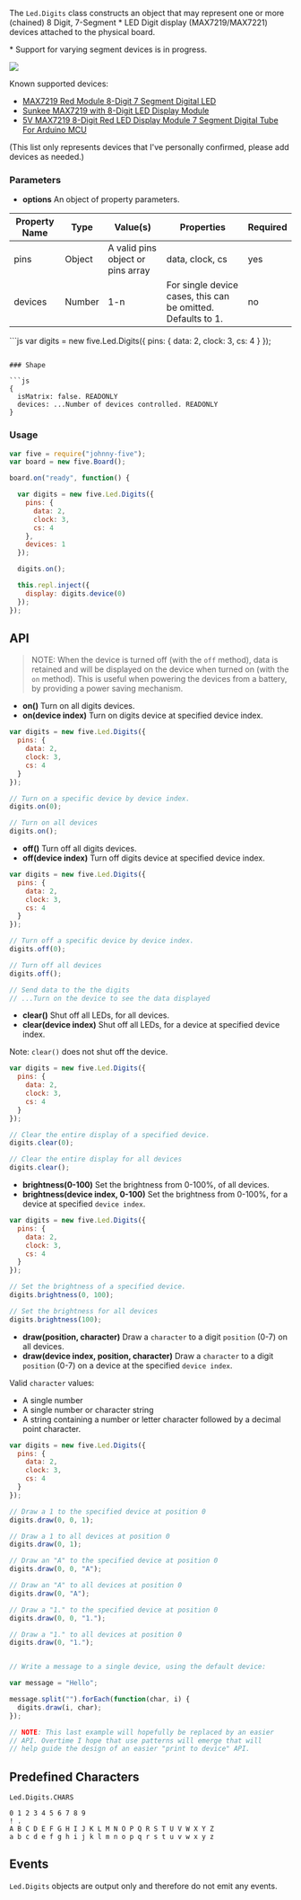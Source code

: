 The `Led.Digits` class constructs an object that may represent one or more (chained) 8 Digit, 7-Segment \* LED Digit display (MAX7219/MAX7221) devices attached to the physical board. 

\* Support for varying segment devices is in progress.

<img src="http://ecx.images-amazon.com/images/I/61LJiwBPXHL._SL1500_.jpg">


Known supported devices: 

- [MAX7219 Red Module 8-Digit 7 Segment Digital LED](http://www.newegg.com/Product/Product.aspx?Item=9SIA2C516T9999)
- [Sunkee MAX7219 with 8-Digit LED Display Module](http://www.amazon.com/Sunkee-MAX7219-8-Digit-Display-Module/dp/B00D3J04JC/)
- [5V MAX7219 8-Digit Red LED Display Module 7 Segment Digital Tube For Arduino MCU](http://www.amazon.com/MAX7219-8-Digit-Display-Segment-Digital/dp/B00IHQ7STK)

(This list only represents devices that I've personally confirmed, please add devices as needed.)


### Parameters


- **options** An object of property parameters.
<table>
  <thead>
    <tr>
      <th>Property Name</th>
      <th>Type</th>
      <th>Value(s)</th>
      <th>Properties</th>
      <th>Required</th>
    </tr>
  </thead>
  <tbody>
    <tr>
      <td>pins</td>
      <td>Object</td>
      <td>A valid pins object or pins array</td>
      <td>data, clock, cs</td>
      <td>yes</td>
    </tr>
    <tr>
      <td>devices</td>
      <td>Number</td>
      <td>1-n</td>
      <td>
        For single device cases, this can be omitted. Defaults to 1.
      </td>
      <td>no</td>
    </tr>

  </tbody>
</table>
```js
var digits = new five.Led.Digits({
  pins: {
    data: 2,
    clock: 3,
    cs: 4
  }
});

```

### Shape

```js
{ 
  isMatrix: false. READONLY
  devices: ...Number of devices controlled. READONLY
}
```




### Usage
```js
var five = require("johnny-five");
var board = new five.Board();

board.on("ready", function() {

  var digits = new five.Led.Digits({
    pins: {
      data: 2,
      clock: 3,
      cs: 4
    }, 
    devices: 1
  });

  digits.on();

  this.repl.inject({
    display: digits.device(0)
  });
});
```


## API

> NOTE: When the device is turned off (with the `off` method), data is retained and will be displayed on the device when turned on (with the `on` method). This is useful when powering the devices from a battery, by providing a power saving mechanism.

- **on()** Turn on all digits devices.
- **on(device index)** Turn on digits device at specified device index.

```js
var digits = new five.Led.Digits({
  pins: {
    data: 2,
    clock: 3,
    cs: 4
  }
});

// Turn on a specific device by device index.
digits.on(0);

// Turn on all devices
digits.on();
```

- **off()** Turn off all digits devices.
- **off(device index)** Turn off digits device at specified device index.

```js
var digits = new five.Led.Digits({
  pins: {
    data: 2,
    clock: 3,
    cs: 4
  }
});

// Turn off a specific device by device index.
digits.off(0);

// Turn off all devices
digits.off();

// Send data to the the digits
// ...Turn on the device to see the data displayed
```


- **clear()** Shut off all LEDs, for all devices.
- **clear(device index)** Shut off all LEDs, for a device at specified device index.

Note: `clear()` does not shut off the device.

```js
var digits = new five.Led.Digits({
  pins: {
    data: 2,
    clock: 3,
    cs: 4
  }
});

// Clear the entire display of a specified device.
digits.clear(0);

// Clear the entire display for all devices
digits.clear();
```


- **brightness(0-100)** Set the brightness from 0-100%, of all devices.
- **brightness(device index, 0-100)** Set the brightness from 0-100%, for a device at specified `device index`.


```js
var digits = new five.Led.Digits({
  pins: {
    data: 2,
    clock: 3,
    cs: 4
  }
});

// Set the brightness of a specified device.
digits.brightness(0, 100);

// Set the brightness for all devices
digits.brightness(100);
```


- **draw(position, character)** Draw a `character` to a digit `position` (0-7) on all devices.
- **draw(device index, position, character)** Draw a `character` to a digit `position` (0-7) on a device at the specified `device index`.

Valid `character` values: 

- A single number
- A single number or character string
- A string containing a number or letter character followed by a decimal point character.


```js
var digits = new five.Led.Digits({
  pins: {
    data: 2,
    clock: 3,
    cs: 4
  }
});

// Draw a 1 to the specified device at position 0
digits.draw(0, 0, 1);

// Draw a 1 to all devices at position 0
digits.draw(0, 1);

// Draw an "A" to the specified device at position 0
digits.draw(0, 0, "A");

// Draw an "A" to all devices at position 0
digits.draw(0, "A");

// Draw a "1." to the specified device at position 0
digits.draw(0, 0, "1.");

// Draw a "1." to all devices at position 0
digits.draw(0, "1.");


// Write a message to a single device, using the default device:

var message = "Hello";

message.split("").forEach(function(char, i) {
  digits.draw(i, char);
});

// NOTE: This last example will hopefully be replaced by an easier 
// API. Overtime I hope that use patterns will emerge that will 
// help guide the design of an easier "print to device" API.
```


## Predefined Characters

`Led.Digits.CHARS`

```
0 1 2 3 4 5 6 7 8 9   
! .
A B C D E F G H I J K L M N O P Q R S T U V W X Y Z
a b c d e f g h i j k l m n o p q r s t u v w x y z
```


## Events

`Led.Digits` objects are output only and therefore do not emit any events.
